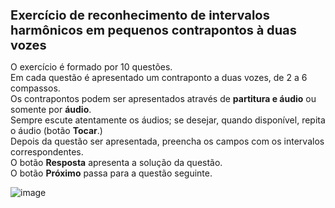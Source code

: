 <h1 style="font-size: 20px">Exercício de reconhecimento de intervalos harmônicos em pequenos contrapontos à duas vozes</h1>
      <p style="font-size: 14px">O exercício é formado por 10 questões.<br>
      Em cada questão é apresentado um contraponto a duas vozes, de 2 a 6 compassos.<br>
      Os contrapontos podem ser apresentados através de <b>partitura e áudio</b> ou somente por <b>áudio</b>.<br>
      Sempre escute atentamente os áudios; se desejar, quando disponível, repita o áudio (botão <b>Tocar</b>.)<br>
      Depois da questão ser apresentada, preencha os campos com os intervalos correspondentes.<br>
      O botão <b>Resposta</b> apresenta a solução da questão.<br>
      O botão <b>Próximo</b> passa para a questão seguinte.</p>


![image](https://github.com/user-attachments/assets/1c3c4e42-acb8-4b73-b605-25ecfc00429e)
